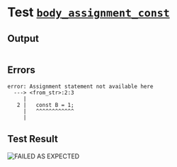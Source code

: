 # Test [`body_assignment_const`](../doc/tests/statement_usage.md#L632)

## Output

```,plain
```

## Errors

```,plain
error: Assignment statement not available here
  ---> <from_str>:2:3
     |
   2 |   const B = 1;
     |   ^^^^^^^^^^^^
     |
```

## Test Result

![FAILED AS EXPECTED](../doc/tests/.test/body_assignment_const.png)
